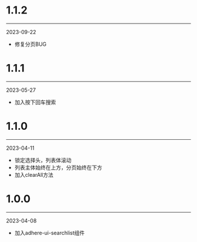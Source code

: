 # 1.1.2

***

2023-09-22

* 修复分页BUG

# 1.1.1

***

2023-05-27

* 加入按下回车搜索

# 1.1.0

***

2023-04-11

* 锁定选择头，列表体滚动
* 列表主体始终在上方，分页始终在下方
* 加入clearAll方法

# 1.0.0

***

2023-04-08

* 加入adhere-ui-searchlist组件
